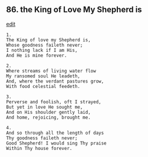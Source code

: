 
## 86.  the King of Love My Shepherd is
[edit](https://docs.google.com/document/d/1TF5%2DDzT3q7H05EbUV1DZjXrt4FMI9rOs/edit?mode=html)




    1.
    The King of love my Shepherd is,
    Whose goodness faileth never;
    I nothing lack if I am His,
    And He is mine forever.

    2.
    Where streams of living water flow
    My ransomed soul He leadeth,
    And, where the verdant pastures grow,
    With food celestial feedeth.

    3.
    Perverse and foolish, oft I strayed,
    But yet in love He sought me,
    And on His shoulder gently laid,
    And home, rejoicing, brought me.

    4.
    And so through all the length of days
    Thy goodness faileth never;
    Good Shepherd! I would sing Thy praise
    Within Thy house forever.
